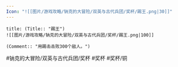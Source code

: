 ```yaml
---
Icon: "![[图片/游戏攻略/钠克的大冒险/双英与古代兵团/奖杯/踢王.png|30]]"
---
```

```ad-common-bronze-trophy
title: (Title:: "踢王")
![[图片/游戏攻略/钠克的大冒险/双英与古代兵团/奖杯/踢王.png|100]]

(Comment:: "用踢击击败300个敌人。")
```

#钠克的大冒险/双英与古代兵团/奖杯 #奖杯 #奖杯/铜
